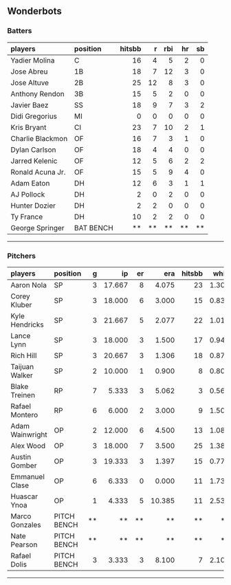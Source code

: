 ## Wonderbots

### Batters

 
|players          |position  | hitsbb|  r| rbi| hr| sb| 
|:----------------|:---------|------:|--:|---:|--:|--:| 
|Yadier Molina    |C         |     16|  4|   5|  2|  0| 
|Jose Abreu       |1B        |     18|  7|  12|  3|  0| 
|Jose Altuve      |2B        |     25| 12|   8|  3|  0| 
|Anthony Rendon   |3B        |     15|  5|   2|  0|  0| 
|Javier Baez      |SS        |     18|  9|   7|  3|  2| 
|Didi Gregorius   |MI        |      0|  0|   0|  0|  0| 
|Kris Bryant      |CI        |     23|  7|  10|  2|  1| 
|Charlie Blackmon |OF        |     16|  7|   3|  1|  0| 
|Dylan Carlson    |OF        |     18|  4|   4|  0|  0| 
|Jarred Kelenic   |OF        |     12|  5|   6|  2|  2| 
|Ronald Acuna Jr. |OF        |     15|  5|   9|  4|  0| 
|Adam Eaton       |DH        |     12|  6|   3|  1|  1| 
|AJ Pollock       |DH        |      2|  0|   2|  0|  0| 
|Hunter Dozier    |DH        |      2|  2|   0|  0|  0| 
|Ty France        |DH        |     10|  2|   2|  0|  0| 
|George Springer  |BAT BENCH |     **| **|  **| **| **| 

* * *

### Pitchers

 
|players         |position    |  g|     ip| er|    era| hitsbb|  whip| so|  w| sv| 
|:---------------|:-----------|--:|------:|--:|------:|------:|-----:|--:|--:|--:| 
|Aaron Nola      |SP          |  3| 17.667|  8|  4.075|     23| 1.302| 23|  0|  0| 
|Corey Kluber    |SP          |  3| 18.000|  6|  3.000|     15| 0.833| 20|  2|  0| 
|Kyle Hendricks  |SP          |  3| 21.667|  5|  2.077|     22| 1.015| 17|  3|  0| 
|Lance Lynn      |SP          |  3| 18.000|  3|  1.500|     17| 0.944| 15|  2|  0| 
|Rich Hill       |SP          |  3| 20.667|  3|  1.306|     18| 0.871| 26|  2|  0| 
|Taijuan Walker  |SP          |  2| 10.000|  1|  0.900|      8| 0.800|  6|  1|  0| 
|Blake Treinen   |RP          |  7|  5.333|  3|  5.062|      3| 0.562|  3|  0|  1| 
|Rafael Montero  |RP          |  6|  6.000|  2|  3.000|      9| 1.500|  4|  0|  2| 
|Adam Wainwright |OP          |  2| 12.000|  6|  4.500|     13| 1.083|  9|  0|  0| 
|Alex Wood       |OP          |  3| 18.000|  7|  3.500|     25| 1.389| 21|  1|  0| 
|Austin Gomber   |OP          |  3| 19.333|  3|  1.397|     15| 0.776| 21|  1|  0| 
|Emmanuel Clase  |OP          |  6|  6.333|  0|  0.000|     11| 1.737|  5|  0|  1| 
|Huascar Ynoa    |OP          |  1|  4.333|  5| 10.385|     11| 2.538|  6|  0|  0| 
|Marco Gonzales  |PITCH BENCH | **|     **| **|     **|     **|    **| **| **| **| 
|Nate Pearson    |PITCH BENCH | **|     **| **|     **|     **|    **| **| **| **| 
|Rafael Dolis    |PITCH BENCH |  3|  3.333|  3|  8.100|      7| 2.100|  5|  0|  0| 


* * *


